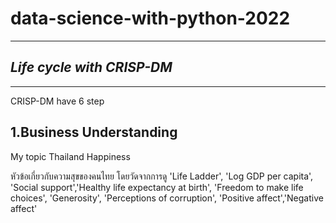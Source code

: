 # data-science-with-python-2022
------
## _Life cycle with CRISP-DM_
-----



CRISP-DM have 6 step

## 1.Business Understanding

My topic Thailand Happiness

หัวข้อเกี่ยวกับความสุขของคนไทย โดยวัดจากการดู 
'Life Ladder', 'Log GDP per capita', 'Social support','Healthy life expectancy at birth', 'Freedom to make life choices',
'Generosity', 'Perceptions of corruption', 'Positive affect','Negative affect'





